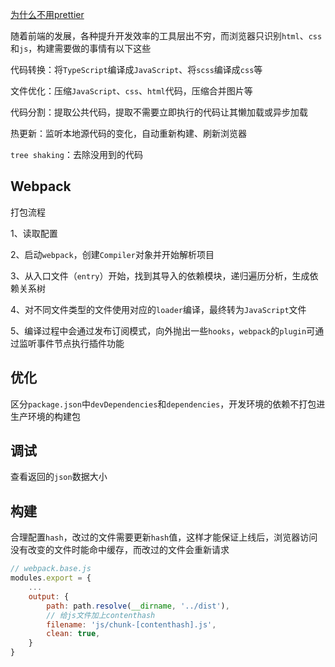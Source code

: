 [为什么不用prettier](https://antfu.me/posts/why-not-prettier-zh)

随着前端的发展，各种提升开发效率的工具层出不穷，而浏览器只识别`html`、`css`和`js`，构建需要做的事情有以下这些

代码转换：将`TypeScript`编译成`JavaScript`、将`scss`编译成`css`等

文件优化：压缩`JavaScript`、`css`、`html`代码，压缩合并图片等

代码分割：提取公共代码，提取不需要立即执行的代码让其懒加载或异步加载

热更新：监听本地源代码的变化，自动重新构建、刷新浏览器

`tree shaking`：去除没用到的代码

## Webpack

打包流程

1、读取配置

2、启动`webpack`，创建`Compiler`对象并开始解析项目

3、从入口文件（`entry`）开始，找到其导入的依赖模块，递归遍历分析，生成依赖关系树

4、对不同文件类型的文件使用对应的`loader`编译，最终转为`JavaScript`文件

5、编译过程中会通过发布订阅模式，向外抛出一些`hooks`，`webpack`的`plugin`可通过监听事件节点执行插件功能

## 优化

区分`package.json`中`devDependencies`和`dependencies`，开发环境的依赖不打包进生产环境的构建包

## 调试

查看返回的`json`数据大小

## 构建

合理配置`hash`，改过的文件需要更新`hash`值，这样才能保证上线后，浏览器访问没有改变的文件时能命中缓存，而改过的文件会重新请求

```js
// webpack.base.js
modules.export = {
    ...
    output: {
        path: path.resolve(__dirname, '../dist'),
        // 给js文件加上contenthash
        filename: 'js/chunk-[contenthash].js',
        clean: true,
    }
}
```

